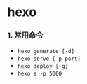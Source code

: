 # hexo

### 1. 常用命令

- `hexo generate [-d]`
- `hexo serve [-p port]`
- `hexo deploy [-g]`
- `hexo s -p 5000`


